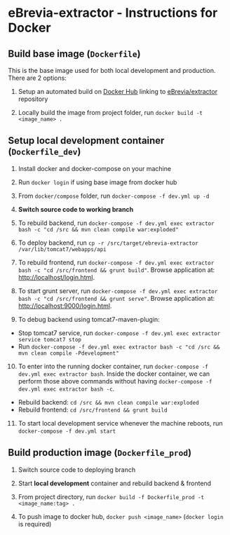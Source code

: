 # eBrevia-extractor - Instructions for Docker


## Build base image (`Dockerfile`)

This is the base image used for both local development and production. There are 2 options:

1. Setup an automated build on [Docker Hub](https://hub.docker.com/) linking to [eBrevia/extractor](https://github.com/eBrevia/extractor) repository

2. Locally build the image from project folder, run `docker build -t <image_name> .` 


## Setup local development container (`Dockerfile_dev`)

1. Install docker and docker-compose on your machine

2. Run `docker login` if using base image from docker hub

3. From `docker/compose` folder, run `docker-compose -f dev.yml up -d`

4. **Switch source code to working branch**

5. To rebuild backend, run `docker-compose -f dev.yml exec extractor bash -c "cd /src && mvn clean compile war:exploded"`

6. To deploy backend, run `cp -r /src/target/ebrevia-extractor /var/lib/tomcat7/webapps/api`

7. To rebuild frontend, run `docker-compose -f dev.yml exec extractor bash -c "cd /src/frontend && grunt build"`.
Browse application at: [http://localhost/login.html](http://localhost/login.html).

8. To start grunt server, run `docker-compose -f dev.yml exec extractor bash -c "cd /src/frontend && grunt serve"`.
Browse application at: [http://localhost:9000/login.html](http://localhost:9000/login.html).

9. To debug backend using tomcat7-maven-plugin:
  - Stop tomcat7 service, run `docker-compose -f dev.yml exec extractor service tomcat7 stop`
  - Run `docker-compose -f dev.yml exec extractor bash -c "cd /src && mvn clean compile -Pdevelopment"`

10. To enter into the running docker container, run `docker-compose -f dev.yml exec extractor bash`. 
Inside the docker container, we can perform those above commands without having `docker-compose -f dev.yml exec extractor bash -c`.
  - Rebuild backend: `cd /src && mvn clean compile war:exploded`
  - Rebuild frontend: `cd /src/frontend && grunt build`

11. To start local development service whenever the machine reboots, run `docker-compose -f dev.yml start`


## Build production image (`Dockerfile_prod`)

1. Switch source code to deploying branch

2. Start **local development** container and rebuild backend & frontend

3. From project directory, run `docker build -f Dockerfile_prod -t <image_name:tag> .`

4. To push image to docker hub, `docker push <image_name>` (`docker login` is required)
